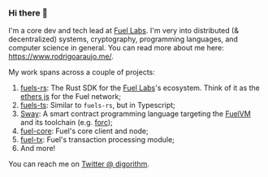 ### Hi there 👋

I'm a core dev and tech lead at [Fuel Labs](https://fuel.network/). I'm very into distributed (& decentralized) systems, cryptography, programming languages, and computer science in general. You can read more about me here: https://www.rodrigoaraujo.me/. 

My work spans across a couple of projects:

1. [fuels-rs](https://github.com/FuelLabs/fuels-rs): The Rust SDK for the [Fuel Labs](https://fuel.network/)'s ecosystem. Think of it as the [ethers js](https://docs.ethers.io/v5/) for the Fuel network;
2. [fuels-ts](https://github.com/FuelLabs/fuels-ts/): Similar to `fuels-rs`, but in Typescript;
3. [Sway](https://github.com/FuelLabs/sway): A smart contract programming language targeting the [FuelVM](https://github.com/FuelLabs/fuel-vm) and its toolchain (e.g. [forc](https://github.com/FuelLabs/sway/tree/master/forc));
4. [fuel-core](https://github.com/FuelLabs/fuel-core): Fuel's core client and node;
5. [fuel-tx](https://github.com/FuelLabs/fuel-tx/): Fuel's transaction processing module;
6. And more!


You can reach me on [Twitter @ digorithm](https://twitter.com/Digorithm).
